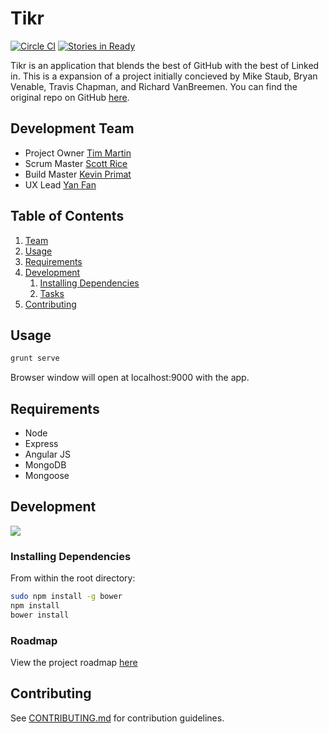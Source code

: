 # Tikr
[![Circle CI](https://circleci.com/gh/FatalBadgers/tikr/tree/dev.svg?style=svg)](https://circleci.com/gh/FatalBadgers/tikr/tree/dev)
[![Stories in Ready](https://badge.waffle.io/FatalBadgers/tikr.svg?label=ready&title=Ready)](http://waffle.io/FatalBadgers/tikr)

Tikr is an application that blends the best of GitHub with the best of Linked in. This is a expansion of a project initially concieved by Mike Staub, Bryan Venable, Travis Chapman, and Richard VanBreemen. You can find the original repo on GitHub [here](https://github.com/tikr/tikr).

## Development Team

* Project Owner [Tim Martin](https://github.com/tmartin1)
* Scrum Master [Scott Rice](https://github.com/scottrice10)
* Build Master [Kevin Primat](https://github.com/kxprim)
* UX Lead [Yan Fan](https://github.com/yanarchy)

## Table of Contents

1. [Team](#team)
1. [Usage](#Usage)
1. [Requirements](#requirements)
1. [Development](#development)
    1. [Installing Dependencies](#installing-dependencies)
    1. [Tasks](#tasks)
1. [Contributing](#contributing)

## Usage

```sh
grunt serve
```

Browser window will open at localhost:9000 with the app.

## Requirements

- Node
- Express
- Angular JS
- MongoDB
- Mongoose

## Development
<img src='https://travis-ci.org/tikr/tikr.svg?branch=master'>

### Installing Dependencies

From within the root directory:

```sh
sudo npm install -g bower
npm install
bower install
```

### Roadmap

View the project roadmap [here](https://github.com/FatalBadgers/tikr/wiki/Brainstorming)


## Contributing

See [CONTRIBUTING.md](CONTRIBUTING.md) for contribution guidelines.

